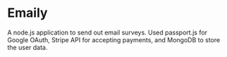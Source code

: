 # Emaily
A node.js application to send out email surveys. Used passport.js for Google OAuth, Stripe API for accepting payments, and MongoDB to store the user data.
